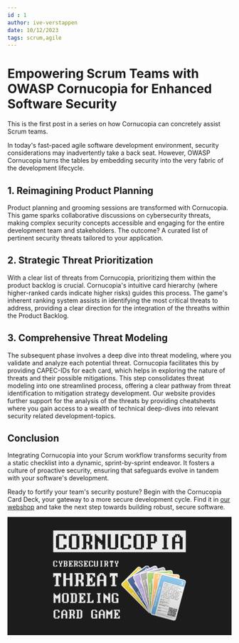 ```yaml
---
id : 1
author: ive-verstappen
date: 10/12/2023
tags: scrum,agile
---
```


# Empowering Scrum Teams with OWASP Cornucopia for Enhanced Software Security
This is the first post in a series on how Cornucopia can concretely assist Scrum teams.
 
In today's fast-paced agile software development environment, security considerations may inadvertently take a back seat. However, OWASP Cornucopia turns the tables by embedding security into the very fabric of the development lifecycle.
  
## 1. Reimagining Product Planning 
Product planning and grooming sessions are transformed with Cornucopia. This game sparks collaborative discussions on cybersecurity threats, making complex security concepts accessible and engaging for the entire development team and stakeholders. The outcome? A curated list of pertinent security threats tailored to your application.


## 2. Strategic Threat Prioritization
With a clear list of threats from Cornucopia, prioritizing them within the product backlog is crucial.
Cornucopia's intuitive card hierarchy (where higher-ranked cards indicate higher risks) guides this process.
The game's inherent ranking system assists in identifying the most critical threats to address, providing a clear direction for the integration of the threaths within the Product Backlog.
 
## 3. Comprehensive Threat Modeling 
The subsequent phase involves a deep dive into threat modeling, where you validate and analyze each potential threat. Cornucopia facilitates this by providing CAPEC-IDs for each card, which helps in exploring the nature of threats and their possible mitigations. This step consolidates threat modeling into one streamlined process, offering a clear pathway from threat identification to mitigation strategy development.  Our website provides further support for the analysis of the threats by providing cheatsheets where you gain access to a wealth of technical deep-dives into relevant security related development-topics.
 
## Conclusion
Integrating Cornucopia into your Scrum workflow transforms security from a static checklist into a dynamic, sprint-by-sprint endeavor. It fosters a culture of proactive security, ensuring that safeguards evolve in tandem with your software's development.
 
Ready to fortify your team's security posture? Begin with the Cornucopia Card Deck, your gateway to a more secure development cycle. Find it in [our webshop](https://webshop.dotnetlab.eu/product/cornucopia-card-deck/) and take the next step towards building robust, secure software.

![OWASP Logo](opengraph.png)
